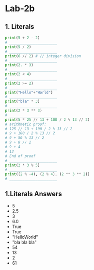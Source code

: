 # Lab-2b
## 1. Literals
```Python
print(5 + 2 - 2)
# ______________________
print(5 / 2)
# ______________________
print(6 // 2) # // integer division
# ______________________
print(2. * 3)
# ______________________
print(2 < 4)
# ______________________
print(2 >= 2)
# ______________________
print("Hello"+"World")
# ______________________
print("bla" * 3)
# ______________________
print(2 * 3 ** 3)
# ______________________
print(5 * 25 // 13 + 100 / 2 % 13 // 2)
# arithmetic proof:
# 125 // 13 + 100 / 2 % 13 // 2
# 9 + 100 / 2 % 13 // 2
# 9 + 50 % 13 // 2
# 9 + 8 // 2
# 9 + 4
# 13
# End of proof
# ______________________
print(2 * 3 % 5)
# ______________________
print((2 % -4), (2 % 4), (2 ** 3 ** 2))
# ______________________
```
## 1.Literals Answers
* 5
* 2.5
* 3
* 6.0
* True
* True
* "HelloWorld"
* "bla bla bla"
* 54
* 13
* 2
* 61
